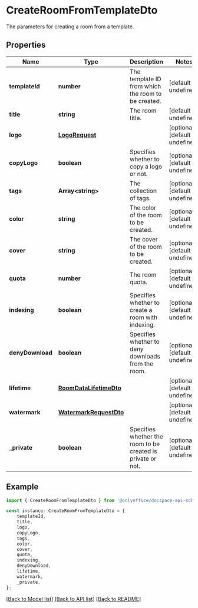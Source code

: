 # CreateRoomFromTemplateDto

The parameters for creating a room from a template.

## Properties

Name | Type | Description | Notes
------------ | ------------- | ------------- | -------------
**templateId** | **number** | The template ID from which the room to be created. | [default to undefined]
**title** | **string** | The room title. | [default to undefined]
**logo** | [**LogoRequest**](LogoRequest.md) |  | [optional] [default to undefined]
**copyLogo** | **boolean** | Specifies whether to copy a logo or not. | [optional] [default to undefined]
**tags** | **Array&lt;string&gt;** | The collection of tags. | [optional] [default to undefined]
**color** | **string** | The color of the room to be created. | [optional] [default to undefined]
**cover** | **string** | The cover of the room to be created. | [optional] [default to undefined]
**quota** | **number** | The room quota. | [optional] [default to undefined]
**indexing** | **boolean** | Specifies whether to create a room with indexing. | [optional] [default to undefined]
**denyDownload** | **boolean** | Specifies whether to deny downloads from the room. | [optional] [default to undefined]
**lifetime** | [**RoomDataLifetimeDto**](RoomDataLifetimeDto.md) |  | [optional] [default to undefined]
**watermark** | [**WatermarkRequestDto**](WatermarkRequestDto.md) |  | [optional] [default to undefined]
**_private** | **boolean** | Specifies whether the room to be created is private or not. | [optional] [default to undefined]

## Example

```typescript
import { CreateRoomFromTemplateDto } from '@onlyoffice/docspace-api-sdk';

const instance: CreateRoomFromTemplateDto = {
    templateId,
    title,
    logo,
    copyLogo,
    tags,
    color,
    cover,
    quota,
    indexing,
    denyDownload,
    lifetime,
    watermark,
    _private,
};
```

[[Back to Model list]](../README.md#documentation-for-models) [[Back to API list]](../README.md#documentation-for-api-endpoints) [[Back to README]](../README.md)
